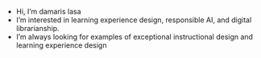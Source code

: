 - Hi, I’m damaris lasa
- I’m interested in learning experience design, responsible AI, and digital librarianship.
- I’m always looking for examples of exceptional instructional design and learning experience design

<!---
dlasa/dlasa is a ✨ special ✨ repository because its `README.md` (this file) appears on your GitHub profile.
You can click the Preview link to take a look at your changes.
--->
